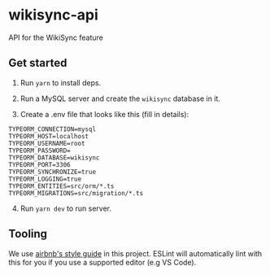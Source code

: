 # wikisync-api

API for the WikiSync feature

## Get started
1. Run `yarn` to install deps.

2. Run a MySQL server and create the `wikisync` database in it.
3. Create a .env file that looks like this (fill in details):
```
TYPEORM_CONNECTION=mysql
TYPEORM_HOST=localhost
TYPEORM_USERNAME=root
TYPEORM_PASSWORD=
TYPEORM_DATABASE=wikisync
TYPEORM_PORT=3306
TYPEORM_SYNCHRONIZE=true
TYPEORM_LOGGING=true
TYPEORM_ENTITIES=src/orm/*.ts
TYPEORM_MIGRATIONS=src/migration/*.ts
```
4. Run `yarn dev` to run server.

## Tooling
We use [airbnb's style guide](https://github.com/airbnb/javascript) in this project. ESLint will automatically lint with this for you if you use a supported editor (e.g VS Code).
